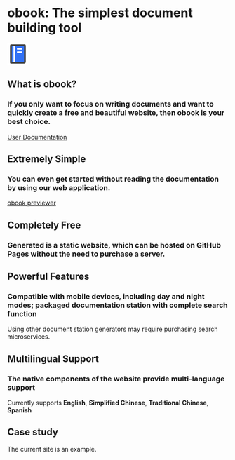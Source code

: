 # obook: The simplest document building tool


<l-m src="https://cdn.jsdelivr.net/npm/obook@2.1.16/blocks/simp-block.html"></l-m>

 

<simp-block>


<img src="../publics/logo.svg" class="logo" />

## What is obook?

### If you only want to focus on writing documents and want to quickly create a free and beautiful website, then obook is your best choice.


[User Documentation](./docs/index.md)

</simp-block>



<simp-block>

## Extremely Simple

### You can even get started without reading the documentation by using our web application.

[obook previewer](https://kirakiray.github.io/o-book/webapp/)


</simp-block>



<simp-block>

## Completely Free

### Generated is a static website, which can be hosted on GitHub Pages without the need to purchase a server.


</simp-block>



<simp-block>

## Powerful Features

### Compatible with mobile devices, including day and night modes; packaged documentation station with complete search function


Using other document station generators may require purchasing search microservices.


</simp-block>



<simp-block>

## Multilingual Support

### The native components of the website provide multi-language support

Currently supports **English**, **Simplified Chinese**, **Traditional Chinese**, **Spanish**


</simp-block>



<simp-block>

## Case study

The current site is an example.

</simp-block>

